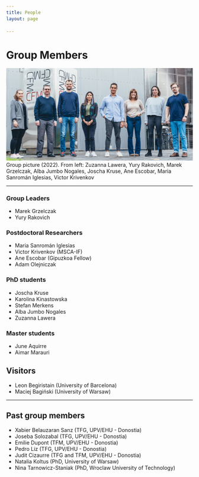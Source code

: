 ```yaml
---
title: People
layout: page

---
```

# Group Members

<img class="image" src="/assets/images/NanoSpec_web.jpg" alt="Alt Text">
<figcaption class="caption">Group picture (2022). From left: Zuzanna Lawera, Yury Rakovich, Marek Grzelczak, Alba Jumbo Nogales, Joscha Kruse, Ane Escobar, Maria Sanromán Iglesias, Victor Krivenkov</figcaption>

---

### Group Leaders

- Marek Grzelczak
- Yury Rakovich

### Postdoctoral Researchers

- Maria Sanromán Iglesias
- Victor Krivenkov (MSCA-IF)
- Ane Escobar (Gipuzkoa Fellow)
- Adam Olejniczak

### PhD students

- Joscha Kruse
- Karolina Kinastowska
- Stefan Merkens
- Alba Jumbo Nogales
- Zuzanna Lawera

### Master students

- June Aquirre
- Aimar Marauri

## Visitors

- Leon Begiristain (University of Barcelona)
- Maciej Bagiński (University of Warsaw)

---

## Past group members

- Xabier Belauzaran Sanz (TFG, UPV/EHU - Donostia)
- Joseba Solozabal (TFG, UPV/EHU - Donostia)
- Emilie Dupont (TFM, UPV/EHU - Donostia)
- Pedro Liz (TFG, UPV/EHU - Donostia)
- Judit Cizaurre (TFG and TFM, UPV/EHU - Donostia)
- Natalia Koltus (PhD, University of Warsaw)
- Nina Tarnowicz-Staniak (PhD, Wroclaw University of Technology)
